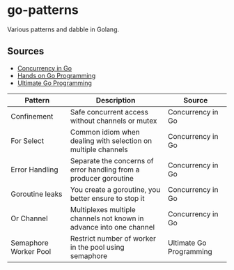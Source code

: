 # go-patterns
Various patterns and dabble in Golang.

## Sources
- [Concurrency in Go](https://www.oreilly.com/library/view/concurrency-in-go/9781491941294/)
- [Hands on Go Programming](https://books.google.co.in/books/about/Hands_on_Go_Programming.html?id=Q3whEAAAQBAJ&redir_esc=y)
- [Ultimate Go Programming](https://learning.oreilly.com/videos/ultimate-go-programming)

| Pattern | Description | Source | 
| --- | --- | --- | 
| Confinement | Safe concurrent access without channels or mutex | Concurrency in Go | 
| For Select | Common idiom when dealing with selection on multiple channels | Concurrency in Go |
| Error Handling | Separate the concerns of error handling from a producer goroutine | Concurrency in Go |
| Goroutine leaks | You create a goroutine, you better ensure to stop it | Concurrency in Go |
| Or Channel | Multiplexes multiple channels not known in advance into one channel | Concurrency in Go |
| Semaphore Worker Pool | Restrict number of worker in the pool using semaphore | Ultimate Go Programming |


